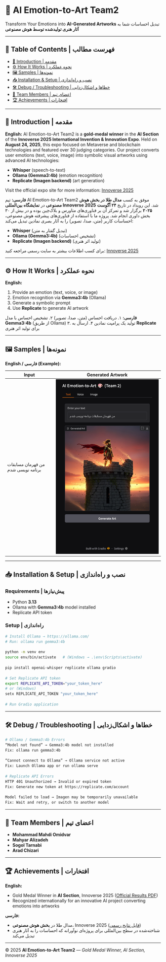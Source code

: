 # 🎨 AI Emotion-to-Art Team2

Transform Your Emotions into **AI-Generated Artworks**
تبدیل احساسات شما به **آثار هنری تولیدشده توسط هوش مصنوعی**

---

## 📌 Table of Contents | فهرست مطالب

* [👋 Introduction | مقدمه](#-introduction--مقدمه)
* [⚙️ How It Works | نحوه عملکرد](#-how-it-works--نحوه-عملکرد)
* [🖼️ Samples | نمونه‌ها](#-samples--نمونه‌ها)
* [📥 Installation & Setup | نصب و راه‌اندازی](#-installation--setup--نصب-و-راه‌اندازی)
* [🛠️ Debug / Troubleshooting | خطاها و اشکال‌زدایی](#-debug--troubleshooting--خطاها-و-اشکال‌زدایی)
* [👥 Team Members | اعضای تیم](#-team-members--اعضای‌تیم)
* [🏆 Achievements | افتخارات](#-achievements--افتخارات)

---

## 👋 Introduction | مقدمه

**English:**
AI Emotion-to-Art Team2 is a **gold-medal winner** in the **AI Section** of the **Innoverse 2025 International Invention & Innovation Expo**. Held on **August 24, 2025**, this expo focused on Metaverse and blockchain technologies and featured over 30 judging categories. Our project converts user emotions (text, voice, image) into symbolic visual artworks using advanced AI technologies:

* **Whisper** (speech-to-text)
* **Ollama (Gemma3:4b)** (emotion recognition)
* **Replicate (Imagen backend)** (art generation)

Visit the official expo site for more information: [Innoverse 2025](http://innoverse.world)

**فارسی:**
تیم AI Emotion-to-Art Team2 موفق به کسب **مدال طلا در بخش هوش مصنوعی** در **نمایشگاه بین‌المللی Innoverse 2025** شد. این رویداد در تاریخ **۲۴ آگوست ۲۰۲۵** برگزار شد و تمرکز آن بر فناوری‌های متاورس و بلاک‌چین بوده و در بیش از ۳۰ بخش داوری انجام شد. پروژه ما با استفاده از فناوری‌های پیشرفته هوش مصنوعی، احساسات کاربر (متن، صدا، تصویر) را به آثار بصری نمادین تبدیل می‌کند:

* **Whisper** (تبدیل گفتار به متن)
* **Ollama (Gemma3:4b)** (تشخیص احساسات)
* **Replicate (Imagen backend)** (تولید اثر هنری)

برای کسب اطلاعات بیشتر به سایت رسمی مراجعه کنید: [Innoverse 2025](http://innoverse.world)

---

## ⚙️ How It Works | نحوه عملکرد

**English:**

1. Provide an emotion (text, voice, or image)
2. Emotion recognition via **Gemma3:4b** (Ollama)
3. Generate a symbolic prompt
4. Use **Replicate** to generate AI artwork

**فارسی:**
۱. دریافت احساس (متن، صدا، تصویر)
۲. تشخیص احساس با مدل **Gemma3:4b** (از طریق Ollama)
۳. تولید یک پرامپت نمادین
۴. ارسال به **Replicate** برای تولید اثر هنری

---

## 🖼️ Samples | نمونه‌ها

**English / فارسی (Example):**

| Input                              | Generated Artwork                                   |
| ---------------------------------- | --------------------------------------------------- |
| من قهرمان مسابقات برنامه نویسی شدم | <img src="1.png" alt="Sample Artwork" width="600"/> |

---

## 📥 Installation & Setup | نصب و راه‌اندازی

### Requirements | پیش‌نیازها

* Python **3.13**
* Ollama with **Gemma3:4b** model installed
* Replicate API token

### Setup | راه‌اندازی

```bash
# Install Ollama → https://ollama.com/
# Run: ollama run gemma3:4b

python -m venv env
source env/bin/activate   # (Windows → .\env\Scripts\activate)

pip install openai-whisper replicate ollama gradio

# Set Replicate API token
export REPLICATE_API_TOKEN="your_token_here"
# or (Windows)
setx REPLICATE_API_TOKEN "your_token_here"

# Run Gradio application
```

---

## 🛠️ Debug / Troubleshooting | خطاها و اشکال‌زدایی

```bash
# Ollama / Gemma3:4b Errors
“Model not found” → Gemma3:4b model not installed
Fix: ollama run gemma3:4b

“Cannot connect to Ollama” → Ollama service not active
Fix: Launch Ollama app or run ollama serve

# Replicate API Errors
HTTP 401 Unauthorized → Invalid or expired token
Fix: Generate new token at https://replicate.com/account

Model failed to load → Imagen may be temporarily unavailable
Fix: Wait and retry, or switch to another model
```

---

## 👥 Team Members | اعضای تیم

* **Mohammad Mahdi Omidvar**
* **Mahyar Alizadeh**
* **Sogol Tarnabi**
* **Arad Chizari**

---

## 🏆 Achievements | افتخارات

**English:**

* Gold Medal Winner in **AI Section**, Innoverse 2025 ([Official Results PDF](http://innoverse.world/innoverse%202025%20challenges%20result.pdf))
* Recognized internationally for an innovative AI project converting emotions into artworks

**فارسی:**

* مدال طلا در **بخش هوش مصنوعی**، Innoverse 2025 ([فایل نتایج رسمی](http://innoverse.world/innoverse%202025%20challenges%20result.pdf))
* شناخته‌شده در سطح بین‌المللی برای پروژه‌ای نوآورانه که احساسات را به آثار هنری تبدیل می‌کند

---

© 2025 **AI Emotion-to-Art Team2** — *Gold Medal Winner, AI Section, Innoverse 2025*


  

